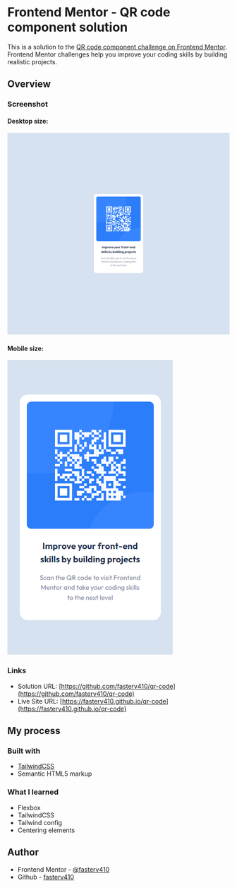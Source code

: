 # Frontend Mentor - QR code component solution

This is a solution to the [QR code component challenge on Frontend Mentor](https://www.frontendmentor.io/challenges/qr-code-component-iux_sIO_H). Frontend Mentor challenges help you improve your coding skills by building realistic projects.

## Overview

### Screenshot

#### Desktop size:
![](./screenshot-desktop.png)
#### Mobile size:
![](./screenshot-mobile.png)

### Links

- Solution URL: [https://github.com/fasterv410/qr-code](https://github.com/fasterv410/qr-code)
- Live Site URL: [https://fasterv410.github.io/qr-code](https://fasterv410.github.io/qr-code)

## My process

### Built with

- [TailwindCSS](https://tailwindcss.com/)
- Semantic HTML5 markup

### What I learned

- Flexbox
- TailwindCSS
- Tailwind config
- Centering elements

## Author

- Frontend Mentor - [@fasterv410](https://www.frontendmentor.io/profile/fasterv410)
- Github - [fasterv410](https://github.com/fasterv410)
